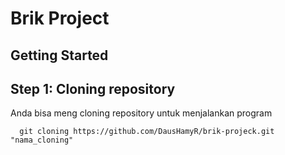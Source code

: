 # Brik Project
## Getting Started
## Step 1: Cloning repository
Anda bisa meng cloning repository untuk menjalankan program

```
  git cloning https://github.com/DausHamyR/brik-projeck.git "nama_cloning"
```
